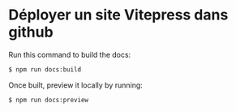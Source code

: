 # Déployer un site Vitepress dans github

Run this command to build the docs:

```sh
$ npm run docs:build
```

Once built, preview it locally by running:

```sh
$ npm run docs:preview
```


 
